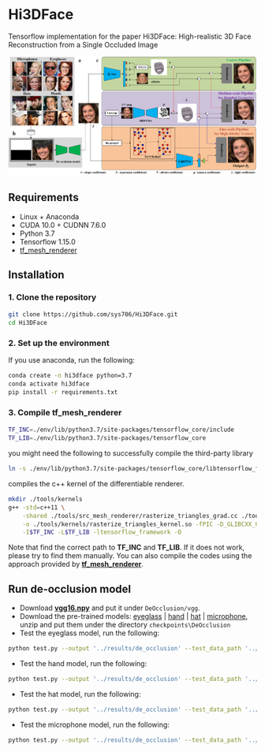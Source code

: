 # Hi3DFace
Tensorflow implementation for the paper Hi3DFace: High-realistic 3D Face Reconstruction from a Single Occluded Image

<p>
<img src="figures/framework.png" alt="framework" width="875px">
</p>

## Requirements
- Linux + Anaconda
- CUDA 10.0 + CUDNN 7.6.0
- Python 3.7
- Tensorflow 1.15.0
- [tf_mesh_renderer](https://github.com/google/tf_mesh_renderer)

## Installation
### 1. Clone the repository
```bash
git clone https://github.com/sys706/Hi3DFace.git
cd Hi3DFace
```

### 2. Set up the environment
If you use anaconda, run the following:
```bash
conda create -n hi3dface python=3.7
conda activate hi3dface
pip install -r requirements.txt
```

### 3. Compile tf_mesh_renderer
```bash
TF_INC=./env/lib/python3.7/site-packages/tensorflow_core/include
TF_LIB=./env/lib/python3.7/site-packages/tensorflow_core
```
you might need the following to successfully compile the third-party library
```bash
ln -s ./env/lib/python3.7/site-packages/tensorflow_core/libtensorflow_framework.so.1 ./env/lib/python3.7/site-packages/tensorflow_core/libtensorflow_framework.so
```

compiles the c++ kernel of the differentiable renderer.
```bash
mkdir ./tools/kernels
g++ -std=c++11 \
    -shared ./tools/src_mesh_renderer/rasterize_triangles_grad.cc ./tools/src_mesh_renderer/rasterize_triangles_op.cc ./tools/src_mesh_renderer/rasterize_triangles_impl.cc ./tools/src_mesh_renderer/rasterize_triangles_impl.h \
    -o ./tools/kernels/rasterize_triangles_kernel.so -fPIC -D_GLIBCXX_USE_CXX11_ABI=0 \
    -I$TF_INC -L$TF_LIB -ltensorflow_framework -O
```
Note that find the correct path to **TF_INC** and **TF_LIB**. If it does not work, please try to find them manually. You can also compile the codes using the approach provided by [**tf_mesh_renderer**]().

## Run de-occlusion model
- Download **[vgg16.npy](https://drive.google.com/file/d/1aJuYcsRbz3XssHpIa8zBTHbru8IvsxVH/view?usp=drive_link)** and put it under ```DeOcclusion/vgg```.
- Download the pre-trained models: [eyeglass](https://drive.google.com/file/d/1w7pz5FHZN8_G5QJxkzN96wn-55P476cY/view?usp=sharing) | [hand](https://drive.google.com/file/d/1eiEyzsNkv-TsSFBCUTpG27gbe-hJeuvl/view?usp=sharing) | [hat](https://drive.google.com/file/d/13Vfk15yHsnRdQav6kyvroka3sEhkV0Xx/view?usp=sharing) | [microphone](https://drive.google.com/file/d/1HPKtB2X4R7xiSc3Z9y759-wjYb1XKQpX/view?usp=sharing), unzip and put them under the directory ```checkpoints\DeOcclusion```
- Test the eyeglass model, run the following:
```bash
python test.py --output '../results/de_occlusion' --test_data_path '../inputs/eyeglass.png' --mask_path '../inputs/eyeglass_mask.png' --model_path '../checkpoints/DeOcclusion/eyeglass/eyeglass'
```
- Test the hand model, run the following:
```bash
python test.py --output '../results/de_occlusion' --test_data_path '../inputs/hand.png' --mask_path '../inputs/hand_mask.png' --model_path '../checkpoints/DeOcclusion/hand/hand'
```
- Test the hat model, run the following:
```bash
python test.py --output '../results/de_occlusion' --test_data_path '../inputs/hat.png' --mask_path '../inputs/hat_mask.png' --model_path '../checkpoints/DeOcclusion/hat/hat'
```
- Test the microphone model, run the following:
```bash
python test.py --output '../results/de_occlusion' --test_data_path '../inputs/micro.png' --mask_path '../inputs/micro_mask.png' --model_path '../checkpoints/DeOcclusion/micro/micro'
```





